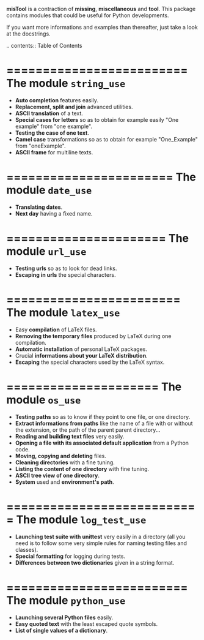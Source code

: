 **misTool** is a contraction of **missing**, **miscellaneous** and **tool**. This package contains modules that could be useful for Python developments.

If you want more informations and examples than thereafter, just take a look at the docstrings.


.. contents:: Table of Contents


=========================
The module ``string_use``
=========================

* **Auto completion** features easily.
* **Replacement, split and join** advanced utilities.
* **ASCII translation** of a text.
* **Special cases for letters** so as to obtain for example easily "One example" from "one example".
* **Testing the case of one text**.
* **Camel case** transformations so as to obtain for example "One_Example" from "oneExample".
* **ASCII frame** for multiline texts.


=======================
The module ``date_use``
=======================

* **Translating dates**.
* **Next day** having a fixed name.


======================
The module ``url_use``
======================

* **Testing urls** so as to look for dead links.
* **Escaping in urls** the special characters.


========================
The module ``latex_use``
========================

* Easy **compilation** of LaTeX files.
* **Removing the temporary files** produced by LaTeX during one compilation.
* **Automatic installation** of personal LaTeX packages.
* Crucial **informations about your LaTeX distribution**.
* **Escaping** the special characters used by the LaTeX syntax.


=====================
The module ``os_use``
=====================

* **Testing paths** so as to know if they point to one file, or one directory.
* **Extract informations from paths** like the name of a file with or without the extension, or the path of the parent parent directory...
* **Reading and building text files** very easily.
* **Opening a file with its associated default application** from a Python code.
* **Moving, copying and deleting** files.
* **Cleaning directories** with a fine tuning.
* **Listing the content of one directory** with fine tuning.
* **ASCII tree view of one directory**.
* **System** used and **environment's path**.


===========================
The module ``log_test_use``
===========================

* **Launching test suite with unittest** very easily in a directory (all you need is to follow some very simple rules for naming testing files and classes).
* **Special formatting** for logging during tests.
* **Differences between two dictionaries** given in a string format.


=========================
The module ``python_use``
=========================

* **Launching several Python files** easily.
* **Easy quoted text** with the least escaped quote symbols.
* **List of single values of a dictionary**.
